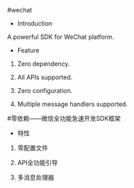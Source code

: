 #wechat

- Introduction

A powerful SDK for WeChat platform.

- Feature

1. Zero dependency.

1. All APIs supported.

1. Zero configuration.

1. Multiple message handlers supported.

#零依赖——微信全功能急速开发SDK框架

- 特性

1. 零配置文件

1. API全功能引导

1. 多消息处理器